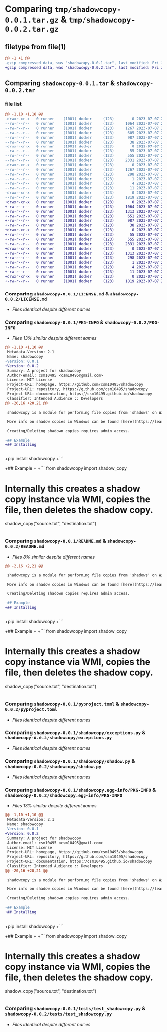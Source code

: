 # Comparing `tmp/shadowcopy-0.0.1.tar.gz` & `tmp/shadowcopy-0.0.2.tar.gz`

## filetype from file(1)

```diff
@@ -1 +1 @@
-gzip compressed data, was "shadowcopy-0.0.1.tar", last modified: Fri Jul  7 23:47:18 2023, max compression
+gzip compressed data, was "shadowcopy-0.0.2.tar", last modified: Fri Jul  7 23:52:40 2023, max compression
```

## Comparing `shadowcopy-0.0.1.tar` & `shadowcopy-0.0.2.tar`

### file list

```diff
@@ -1,18 +1,18 @@
-drwxr-xr-x   0 runner    (1001) docker     (123)        0 2023-07-07 23:47:18.734317 shadowcopy-0.0.1/
--rw-r--r--   0 runner    (1001) docker     (123)     1064 2023-07-07 23:46:58.000000 shadowcopy-0.0.1/LICENSE.md
--rw-r--r--   0 runner    (1001) docker     (123)     1267 2023-07-07 23:47:18.734317 shadowcopy-0.0.1/PKG-INFO
--rw-r--r--   0 runner    (1001) docker     (123)      605 2023-07-07 23:46:58.000000 shadowcopy-0.0.1/README.md
--rw-r--r--   0 runner    (1001) docker     (123)      987 2023-07-07 23:46:58.000000 shadowcopy-0.0.1/pyproject.toml
--rw-r--r--   0 runner    (1001) docker     (123)       38 2023-07-07 23:47:18.734317 shadowcopy-0.0.1/setup.cfg
-drwxr-xr-x   0 runner    (1001) docker     (123)        0 2023-07-07 23:47:18.734317 shadowcopy-0.0.1/shadowcopy/
--rw-r--r--   0 runner    (1001) docker     (123)       55 2023-07-07 23:46:58.000000 shadowcopy-0.0.1/shadowcopy/__init__.py
--rw-r--r--   0 runner    (1001) docker     (123)      555 2023-07-07 23:46:58.000000 shadowcopy-0.0.1/shadowcopy/exceptions.py
--rw-r--r--   0 runner    (1001) docker     (123)     2331 2023-07-07 23:46:58.000000 shadowcopy-0.0.1/shadowcopy/shadow.py
-drwxr-xr-x   0 runner    (1001) docker     (123)        0 2023-07-07 23:47:18.734317 shadowcopy-0.0.1/shadowcopy.egg-info/
--rw-r--r--   0 runner    (1001) docker     (123)     1267 2023-07-07 23:47:18.000000 shadowcopy-0.0.1/shadowcopy.egg-info/PKG-INFO
--rw-r--r--   0 runner    (1001) docker     (123)      298 2023-07-07 23:47:18.000000 shadowcopy-0.0.1/shadowcopy.egg-info/SOURCES.txt
--rw-r--r--   0 runner    (1001) docker     (123)        1 2023-07-07 23:47:18.000000 shadowcopy-0.0.1/shadowcopy.egg-info/dependency_links.txt
--rw-r--r--   0 runner    (1001) docker     (123)        4 2023-07-07 23:47:18.000000 shadowcopy-0.0.1/shadowcopy.egg-info/requires.txt
--rw-r--r--   0 runner    (1001) docker     (123)       11 2023-07-07 23:47:18.000000 shadowcopy-0.0.1/shadowcopy.egg-info/top_level.txt
-drwxr-xr-x   0 runner    (1001) docker     (123)        0 2023-07-07 23:47:18.734317 shadowcopy-0.0.1/tests/
--rw-r--r--   0 runner    (1001) docker     (123)     1819 2023-07-07 23:46:58.000000 shadowcopy-0.0.1/tests/test_shadowcopy.py
+drwxr-xr-x   0 runner    (1001) docker     (123)        0 2023-07-07 23:52:40.203965 shadowcopy-0.0.2/
+-rw-r--r--   0 runner    (1001) docker     (123)     1064 2023-07-07 23:52:26.000000 shadowcopy-0.0.2/LICENSE.md
+-rw-r--r--   0 runner    (1001) docker     (123)     1313 2023-07-07 23:52:40.203965 shadowcopy-0.0.2/PKG-INFO
+-rw-r--r--   0 runner    (1001) docker     (123)      651 2023-07-07 23:52:26.000000 shadowcopy-0.0.2/README.md
+-rw-r--r--   0 runner    (1001) docker     (123)      987 2023-07-07 23:52:26.000000 shadowcopy-0.0.2/pyproject.toml
+-rw-r--r--   0 runner    (1001) docker     (123)       38 2023-07-07 23:52:40.203965 shadowcopy-0.0.2/setup.cfg
+drwxr-xr-x   0 runner    (1001) docker     (123)        0 2023-07-07 23:52:40.203965 shadowcopy-0.0.2/shadowcopy/
+-rw-r--r--   0 runner    (1001) docker     (123)       55 2023-07-07 23:52:26.000000 shadowcopy-0.0.2/shadowcopy/__init__.py
+-rw-r--r--   0 runner    (1001) docker     (123)      555 2023-07-07 23:52:26.000000 shadowcopy-0.0.2/shadowcopy/exceptions.py
+-rw-r--r--   0 runner    (1001) docker     (123)     2331 2023-07-07 23:52:26.000000 shadowcopy-0.0.2/shadowcopy/shadow.py
+drwxr-xr-x   0 runner    (1001) docker     (123)        0 2023-07-07 23:52:40.203965 shadowcopy-0.0.2/shadowcopy.egg-info/
+-rw-r--r--   0 runner    (1001) docker     (123)     1313 2023-07-07 23:52:40.000000 shadowcopy-0.0.2/shadowcopy.egg-info/PKG-INFO
+-rw-r--r--   0 runner    (1001) docker     (123)      298 2023-07-07 23:52:40.000000 shadowcopy-0.0.2/shadowcopy.egg-info/SOURCES.txt
+-rw-r--r--   0 runner    (1001) docker     (123)        1 2023-07-07 23:52:40.000000 shadowcopy-0.0.2/shadowcopy.egg-info/dependency_links.txt
+-rw-r--r--   0 runner    (1001) docker     (123)        4 2023-07-07 23:52:40.000000 shadowcopy-0.0.2/shadowcopy.egg-info/requires.txt
+-rw-r--r--   0 runner    (1001) docker     (123)       11 2023-07-07 23:52:40.000000 shadowcopy-0.0.2/shadowcopy.egg-info/top_level.txt
+drwxr-xr-x   0 runner    (1001) docker     (123)        0 2023-07-07 23:52:40.203965 shadowcopy-0.0.2/tests/
+-rw-r--r--   0 runner    (1001) docker     (123)     1819 2023-07-07 23:52:26.000000 shadowcopy-0.0.2/tests/test_shadowcopy.py
```

### Comparing `shadowcopy-0.0.1/LICENSE.md` & `shadowcopy-0.0.2/LICENSE.md`

 * *Files identical despite different names*

### Comparing `shadowcopy-0.0.1/PKG-INFO` & `shadowcopy-0.0.2/PKG-INFO`

 * *Files 13% similar despite different names*

```diff
@@ -1,10 +1,10 @@
 Metadata-Version: 2.1
 Name: shadowcopy
-Version: 0.0.1
+Version: 0.0.2
 Summary: A project for shadowcopy
 Author-email: csm10495 <csm10495@gmail.com>
 License: MIT License
 Project-URL: homepage, https://github.com/csm10495/shadowcopy
 Project-URL: repository, https://github.com/csm10495/shadowcopy
 Project-URL: documentation, https://csm10495.github.io/shadowcopy
 Classifier: Intended Audience :: Developers
@@ -20,16 +20,21 @@
 
 shadowcopy is a module for performing file copies from 'shadows' on Windows. Shadow copies are typically used to copy files that are locked for usage by other processes.
 
 More info on shadow copies in Windows can be found [here](https://learn.microsoft.com/en-us/windows-server/storage/file-server/volume-shadow-copy-service)
 
 Creating/Deleting shadown copies requires admin access.
 
-## Example
+## Installing
 
 ```
+pip install shadowcopy
+```
 
+## Example
+
+```
 from shadowcopy import shadow_copy
 
 # Internally this creates a shadow copy instance via WMI, copies the file, then deletes the shadow copy.
 shadow_copy("source.txt", "destination.txt")
 ```
```

### Comparing `shadowcopy-0.0.1/README.md` & `shadowcopy-0.0.2/README.md`

 * *Files 8% similar despite different names*

```diff
@@ -2,16 +2,21 @@
 
 shadowcopy is a module for performing file copies from 'shadows' on Windows. Shadow copies are typically used to copy files that are locked for usage by other processes.
 
 More info on shadow copies in Windows can be found [here](https://learn.microsoft.com/en-us/windows-server/storage/file-server/volume-shadow-copy-service)
 
 Creating/Deleting shadown copies requires admin access.
 
-## Example
+## Installing
 
 ```
+pip install shadowcopy
+```
 
+## Example
+
+```
 from shadowcopy import shadow_copy
 
 # Internally this creates a shadow copy instance via WMI, copies the file, then deletes the shadow copy.
 shadow_copy("source.txt", "destination.txt")
 ```
```

### Comparing `shadowcopy-0.0.1/pyproject.toml` & `shadowcopy-0.0.2/pyproject.toml`

 * *Files identical despite different names*

### Comparing `shadowcopy-0.0.1/shadowcopy/exceptions.py` & `shadowcopy-0.0.2/shadowcopy/exceptions.py`

 * *Files identical despite different names*

### Comparing `shadowcopy-0.0.1/shadowcopy/shadow.py` & `shadowcopy-0.0.2/shadowcopy/shadow.py`

 * *Files identical despite different names*

### Comparing `shadowcopy-0.0.1/shadowcopy.egg-info/PKG-INFO` & `shadowcopy-0.0.2/shadowcopy.egg-info/PKG-INFO`

 * *Files 13% similar despite different names*

```diff
@@ -1,10 +1,10 @@
 Metadata-Version: 2.1
 Name: shadowcopy
-Version: 0.0.1
+Version: 0.0.2
 Summary: A project for shadowcopy
 Author-email: csm10495 <csm10495@gmail.com>
 License: MIT License
 Project-URL: homepage, https://github.com/csm10495/shadowcopy
 Project-URL: repository, https://github.com/csm10495/shadowcopy
 Project-URL: documentation, https://csm10495.github.io/shadowcopy
 Classifier: Intended Audience :: Developers
@@ -20,16 +20,21 @@
 
 shadowcopy is a module for performing file copies from 'shadows' on Windows. Shadow copies are typically used to copy files that are locked for usage by other processes.
 
 More info on shadow copies in Windows can be found [here](https://learn.microsoft.com/en-us/windows-server/storage/file-server/volume-shadow-copy-service)
 
 Creating/Deleting shadown copies requires admin access.
 
-## Example
+## Installing
 
 ```
+pip install shadowcopy
+```
 
+## Example
+
+```
 from shadowcopy import shadow_copy
 
 # Internally this creates a shadow copy instance via WMI, copies the file, then deletes the shadow copy.
 shadow_copy("source.txt", "destination.txt")
 ```
```

### Comparing `shadowcopy-0.0.1/tests/test_shadowcopy.py` & `shadowcopy-0.0.2/tests/test_shadowcopy.py`

 * *Files identical despite different names*

